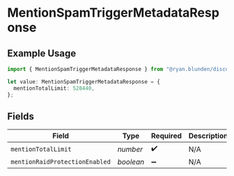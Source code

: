 # MentionSpamTriggerMetadataResponse

## Example Usage

```typescript
import { MentionSpamTriggerMetadataResponse } from "@ryan.blunden/discord/models/components";

let value: MentionSpamTriggerMetadataResponse = {
  mentionTotalLimit: 528440,
};
```

## Fields

| Field                          | Type                           | Required                       | Description                    |
| ------------------------------ | ------------------------------ | ------------------------------ | ------------------------------ |
| `mentionTotalLimit`            | *number*                       | :heavy_check_mark:             | N/A                            |
| `mentionRaidProtectionEnabled` | *boolean*                      | :heavy_minus_sign:             | N/A                            |